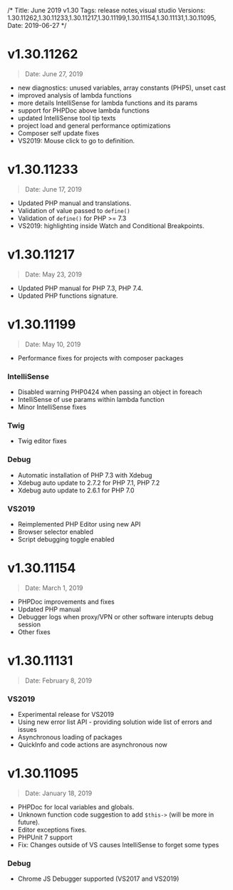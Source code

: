 /*
Title: June 2019 v1.30
Tags: release notes,visual studio
Versions: 1.30.11262,1.30.11233,1.30.11217,1.30.11199,1.30.11154,1.30.11131,1.30.11095,
Date: 2019-06-27
*/

# v1.30.11262
> Date: June 27, 2019

- new diagnostics: unused variables, array constants (PHP5), unset cast
- improved analysis of lambda functions
- more details IntelliSense for lambda functions and its params
- support for PHPDoc above lambda functions
- updated IntelliSense tool tip texts
- project load and general performance optimizations
- Composer self update fixes
- VS2019: Mouse click to go to definition.

# v1.30.11233
> Date: June 17, 2019

- Updated PHP manual and translations.
- Validation of value passed to `define()`
- Validation of `define()` for PHP >= 7.3
- VS2019: highlighting inside Watch and Conditional Breakpoints.

# v1.30.11217
> Date: May 23, 2019

- Updated PHP manual for PHP 7.3, PHP 7.4.
- Updated PHP functions signature.

# v1.30.11199
> Date: May 10, 2019

- Performance fixes for projects with composer packages

### IntelliSense

- Disabled warning PHP0424 when passing an object in foreach
- IntelliSense of use params within lambda function
- Minor IntelliSense fixes

### Twig

- Twig editor fixes

### Debug

- Automatic installation of PHP 7.3 with Xdebug
- Xdebug auto update to 2.7.2 for PHP 7.1, PHP 7.2
- Xdebug auto update to 2.6.1 for PHP 7.0

### VS2019

- Reimplemented PHP Editor using new API
- Browser selector enabled
- Script debugging toggle enabled

# v1.30.11154
> Date: March 1, 2019

- PHPDoc improvements and fixes
- Updated PHP manual
- Debugger logs when proxy/VPN or other software interupts debug session
- Other fixes

# v1.30.11131
> Date: February 8, 2019

### VS2019

- Experimental release for VS2019
- Using new error list API - providing solution wide list of errors and issues
- Asynchronous loading of packages
- QuickInfo and code actions are asynchronous now

# v1.30.11095
> Date: January 18, 2019

- PHPDoc for local variables and globals.
- Unknown function code suggestion to add `$this->` (will be more in future).
- Editor exceptions fixes.
- PHPUnit 7 support
- Fix: Changes outside of VS causes IntelliSense to forget some types

### Debug

- Chrome JS Debugger supported (VS2017 and VS2019)


